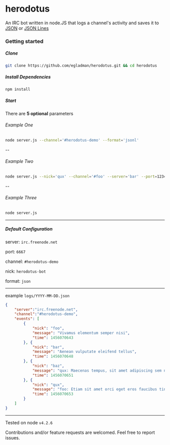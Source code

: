 # herodotus
An IRC bot written in node.JS that logs a channel's activity and saves it to [JSON](http://json.org/) or [JSON Lines](http://jsonlines.org/)

### Getting started

##### Clone
```bash
git clone https://github.com/egladman/herodotus.git && cd herodotus
```
##### Install Dependencies
```bash
npm install
```



##### Start

There are **5 optional** parameters

###### Example One

```bash
node server.js --channel='#herodotus-demo' --format='jsonl'
```

--

###### Example Two

```bash
node server.js --nick='qux' --channel='#foo' --server='bar' --port=1234
```

--

###### Example Three

```bash
node server.js
```

---

##### Default Configuration

server: `irc.freenode.net`

port: `6667`

channel: `#herodotus-demo`

nick: `herodotus-bot`

format: `json`


---


example `logs/YYYY-MM-DD.json`

```json
{
	"server":"irc.freenode.net",
	"channel":"#herodotus-demo",
	"events": [
		{
			"nick": "foo",
			"message": "Vivamus elementum semper nisi",
			"time": 1456070643
		}, {
			"nick": "bar",
			"message": "Aenean vulputate eleifend tellus",
			"time": 1456070648
		}, {
			"nick": "baz",
			"message": "qux: Maecenas tempus, sit amet adipiscing sem neque sed ipsum",
			"time": 1456070651
		}, {
			"nick": "qux",
			"message": "foo: Etiam sit amet orci eget eros faucibus tincidunt",
			"time": 1456070653
		}
	]
}
```

---

Tested on node `v4.2.6`

Contributions and/or feature requests are welcomed. Feel free to report issues.

